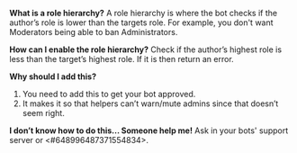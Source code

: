 **What is a role hierarchy?** A role hierarchy is where the bot checks if the author’s role is lower than the targets role. For example, you don't want Moderators being able to ban Administrators.

**How can I enable the role hierarchy?** Check if the author’s highest role is less than the target’s highest role. If it is then return an error.

**Why should I add this?**

1. You need to add this to get your bot approved.
2. It makes it so that helpers can’t warn/mute admins since that doesn’t seem right.

**I don’t know how to do this... Someone help me!** Ask in your bots' support server or <#648996487371554834>.
